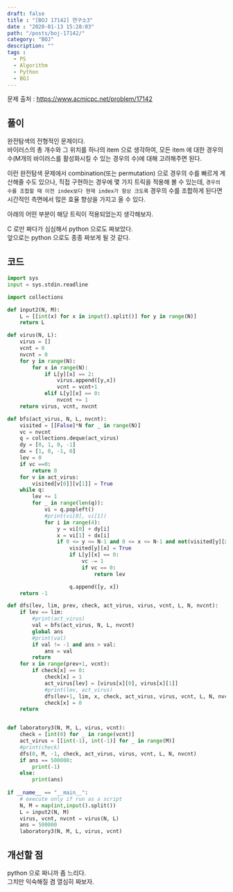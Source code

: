 ```yaml
---
draft: false
title : "[BOJ 17142] 연구소3"
date : "2020-01-13 15:28:03"
path: "/posts/boj-17142/"
category: "BOJ"
description: ""
tags :
  - PS
  - Algorithm
  - Python
  - BOJ
---
```


문제 출처 : https://www.acmicpc.net/problem/17142

## 풀이

완전탐색의 전형적인 문제이다.  
바이러스의 총 개수와 그 위치를 하나의 item 으로 생각하여, 모든 item 에 대한 경우의 수(M개의 바이러스를 활성화시킬 수 있는 경우의 수)에 대해 고려해주면 된다.  

이런 완전탐색 문제에서 combination(또는 permutation) 으로 경우의 수를 빠르게 계산해줄 수도 있으나, 직접 구현하는 경우에 몇 가지 트릭을 적용해 볼 수 있는데,  `경우의 수를 조합할 때 이전 index보다 현재 index가 항상 크도록` 경우의 수를 조합하게 된다면 시간적인 측면에서 많은 효율 향상을 가지고 올 수 있다.  

아래의 어떤 부분이 해당 트릭이 적용되었는지 생각해보자.  

C 로만 짜다가 심심해서 python 으로도 짜보았다.  
앞으로는 python 으로도 종종 짜보게 될 것 같다.

## 코드

```python
import sys
input = sys.stdin.readline

import collections

def input2(N, M):
    L = [[int(x) for x in input().split()] for y in range(N)]
    return L

def virus(N, L):
    virus = []
    vcnt = 0
    nvcnt = 0
    for y in range(N):
        for x in range(N):
            if L[y][x] == 2:
                virus.append([y,x])
                vcnt = vcnt+1
            elif L[y][x] == 0:
                nvcnt += 1
    return virus, vcnt, nvcnt

def bfs(act_virus, N, L, nvcnt):
    visited = [[False]*N for _ in range(N)]
    vc = nvcnt
    q = collections.deque(act_virus)
    dy = [0, 1, 0, -1]
    dx = [1, 0, -1, 0]
    lev = 0
    if vc ==0:
        return 0
    for v in act_virus:
        visited[v[0]][v[1]] = True
    while q:
        lev += 1
        for _ in range(len(q)):
            vi = q.popleft()
            #print(vi[0], vi[1])
            for i in range(4):
                y = vi[0] + dy[i]
                x = vi[1] + dx[i]
                if 0 <= y <= N-1 and 0 <= x <= N-1 and not(visited[y][x]) and L[y][x] != 1:
                    visited[y][x] = True
                    if L[y][x] == 0:
                        vc -= 1
                        if vc == 0:
                            return lev

                    q.append([y, x])
    return -1

def dfs(lev, lim, prev, check, act_virus, virus, vcnt, L, N, nvcnt):
    if lev == lim:
        #print(act_virus)
        val = bfs(act_virus, N, L, nvcnt)
        global ans
        #print(val)
        if val != -1 and ans > val:
            ans = val
        return 
    for x in range(prev+1, vcnt):
        if check[x] == 0:
            check[x] = 1
            act_virus[lev] = [virus[x][0], virus[x][1]]
            #print(lev, act_virus)
            dfs(lev+1, lim, x, check, act_virus, virus, vcnt, L, N, nvcnt)
            check[x] = 0
    return


def laboratory3(N, M, L, virus, vcnt):
    check = [int(0) for _ in range(vcnt)]
    act_virus = [[int(-1), int(-1)] for _ in range(M)]
    #print(check)
    dfs(0, M, -1, check, act_virus, virus, vcnt, L, N, nvcnt)
    if ans == 500000:
        print(-1)
    else:
        print(ans)
    
if __name__ == "__main__":
    # execute only if run as a script
    N, M = map(int,input().split())
    L = input2(N, M)
    virus, vcnt, nvcnt = virus(N, L)
    ans = 500000
    laboratory3(N, M, L, virus, vcnt)
```

## 개선할 점

python 으로 짜니까 좀 느리다.  
그치만 익숙해질 겸 열심히 짜보자.